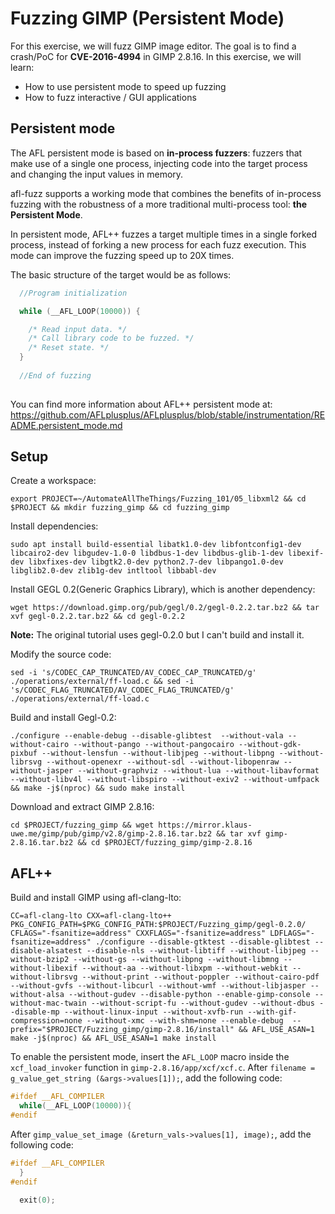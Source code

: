 # Fuzzing GIMP (Persistent Mode)

For this exercise, we will fuzz GIMP image editor. The goal is to find a crash/PoC for **CVE-2016-4994** in GIMP 2.8.16. In this exercise, we will learn:

- How to use persistent mode to speed up fuzzing
- How to fuzz interactive / GUI applications

## Persistent mode

The AFL persistent mode is based on **in-process fuzzers**: fuzzers that make use of a single one process, injecting code into the target process and changing the input values in memory.

afl-fuzz supports a working mode that combines the benefits of in-process fuzzing with the robustness of a more traditional multi-process tool: **the Persistent Mode**.

In persistent mode, AFL++ fuzzes a target multiple times in a single forked process, instead of forking a new process for each fuzz execution. This mode can improve the fuzzing speed up to 20X times.

The basic structure of the target would be as follows:

```C
  //Program initialization

  while (__AFL_LOOP(10000)) {

    /* Read input data. */
    /* Call library code to be fuzzed. */
    /* Reset state. */
  }
  
  //End of fuzzing
  
```

You can find more information about AFL++ persistent mode at: https://github.com/AFLplusplus/AFLplusplus/blob/stable/instrumentation/README.persistent_mode.md

## Setup

Create a workspace:

```shell
export PROJECT=~/AutomateAllTheThings/Fuzzing_101/05_libxml2 && cd $PROJECT && mkdir fuzzing_gimp && cd fuzzing_gimp
```

Install dependencies:

```shell
sudo apt install build-essential libatk1.0-dev libfontconfig1-dev libcairo2-dev libgudev-1.0-0 libdbus-1-dev libdbus-glib-1-dev libexif-dev libxfixes-dev libgtk2.0-dev python2.7-dev libpango1.0-dev libglib2.0-dev zlib1g-dev intltool libbabl-dev
```

Install GEGL 0.2(Generic Graphics Library), which is another dependency:

```shell
wget https://download.gimp.org/pub/gegl/0.2/gegl-0.2.2.tar.bz2 && tar xvf gegl-0.2.2.tar.bz2 && cd gegl-0.2.2
```

**Note:** The original tutorial uses gegl-0.2.0 but I can't build and install it.

Modify the source code:

```shell
sed -i 's/CODEC_CAP_TRUNCATED/AV_CODEC_CAP_TRUNCATED/g' ./operations/external/ff-load.c && sed -i 's/CODEC_FLAG_TRUNCATED/AV_CODEC_FLAG_TRUNCATED/g' ./operations/external/ff-load.c
```

Build and install Gegl-0.2:

```shell
./configure --enable-debug --disable-glibtest  --without-vala --without-cairo --without-pango --without-pangocairo --without-gdk-pixbuf --without-lensfun --without-libjpeg --without-libpng --without-librsvg --without-openexr --without-sdl --without-libopenraw --without-jasper --without-graphviz --without-lua --without-libavformat --without-libv4l --without-libspiro --without-exiv2 --without-umfpack && make -j$(nproc) && sudo make install
```

Download and extract GIMP 2.8.16:

```shell
cd $PROJECT/fuzzing_gimp && wget https://mirror.klaus-uwe.me/gimp/pub/gimp/v2.8/gimp-2.8.16.tar.bz2 && tar xvf gimp-2.8.16.tar.bz2 && cd $PROJECT/fuzzing_gimp/gimp-2.8.16
```

## AFL++

Build and install GIMP using afl-clang-lto:

```shell
CC=afl-clang-lto CXX=afl-clang-lto++ PKG_CONFIG_PATH=$PKG_CONFIG_PATH:$PROJECT/Fuzzing_gimp/gegl-0.2.0/ CFLAGS="-fsanitize=address" CXXFLAGS="-fsanitize=address" LDFLAGS="-fsanitize=address" ./configure --disable-gtktest --disable-glibtest --disable-alsatest --disable-nls --without-libtiff --without-libjpeg --without-bzip2 --without-gs --without-libpng --without-libmng --without-libexif --without-aa --without-libxpm --without-webkit --without-librsvg --without-print --without-poppler --without-cairo-pdf --without-gvfs --without-libcurl --without-wmf --without-libjasper --without-alsa --without-gudev --disable-python --enable-gimp-console --without-mac-twain --without-script-fu --without-gudev --without-dbus --disable-mp --without-linux-input --without-xvfb-run --with-gif-compression=none --without-xmc --with-shm=none --enable-debug  --prefix="$PROJECT/Fuzzing_gimp/gimp-2.8.16/install" && AFL_USE_ASAN=1 make -j$(nproc) && AFL_USE_ASAN=1 make install
```

To enable the persistent mode, insert the `AFL_LOOP` macro inside the `xcf_load_invoker` function in `gimp-2.8.16/app/xcf/xcf.c`. After `filename = g_value_get_string (&args->values[1]);`, add the following code:

```c
#ifdef __AFL_COMPILER
  while(__AFL_LOOP(10000)){
#endif
```

After `gimp_value_set_image (&return_vals->values[1], image);`, add the following code:

```c
#ifdef __AFL_COMPILER
  }
#endif

  exit(0);
```



